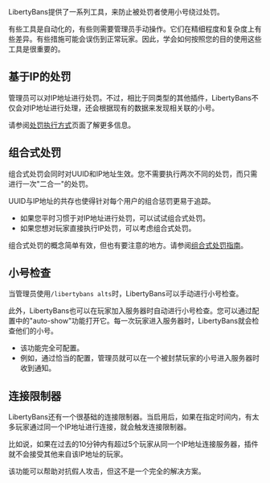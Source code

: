 
LibertyBans提供了一系列工具，来防止被处罚者使用小号绕过处罚。

有些工具是自动化的，有些则需要管理员手动操作。它们在精细程度和复杂度上有些差异。有些措施可能会误伤到正常玩家。因此，学会如何按照您的目的使用这些工具是很重要的。

## 基于IP的处罚

管理员可以对IP地址进行处罚。不过，相比于同类型的其他插件，LibertyBans不仅会对IP地址进行处理，还会根据现有的数据来发现相关联的小号。

请参阅[处罚执行方式](Punishment-Enforcement_-Lenient,-Normal,-and-Strict-settings)页面了解更多信息。

## 组合式处罚

组合式处罚会同时对UUID和IP地址生效。您不需要执行两次不同的处罚，而只需进行一次"二合一"的处罚。

UUID与IP地址的共存也使得针对每个用户的组合惩罚更易于追踪。
* 如果您平时习惯于对IP地址进行处罚，可以试试组合式处罚。
* 如果您想对玩家直接执行IP处罚，可以考虑组合式处罚。

组合式处罚的概念简单有效，但也有要注意的地方。请参阅[组合式处罚指南](Guide-to-Composite-Punishments)。

## 小号检查

当管理员使用`/libertybans alts`时，LibertyBans可以手动进行小号检查。

此外，LibertyBans也可以在玩家加入服务器时自动进行小号检查。您可以通过配置中的"auto-show"功能打开它。每一次玩家进入服务器时，LibertyBans就会检查他们的小号。
  * 该功能完全可配置。
  * 例如，通过恰当的配置，管理员就可以在一个被封禁玩家的小号进入服务器时收到通知。

## 连接限制器

LibertyBans还有一个很基础的连接限制器。当启用后，如果在指定时间内，有太多玩家通过同一个IP地址进行连接，就会触发连接限制器。

比如说，如果在过去的10分钟内有超过5个玩家从同一个IP地址连接服务器，插件就不会接受其他来自该IP地址的玩家。

该功能可以帮助对抗假人攻击，但这不是一个完全的解决方案。
